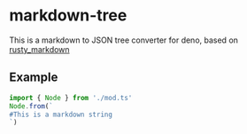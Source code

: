 # markdown-tree

This is a markdown to JSON tree converter for deno, based on [rusty_markdown](https://deno.land/x/rusty_markdown)

## Example

```ts
import { Node } from './mod.ts'
Node.from(`
#This is a markdown string
`)
```
